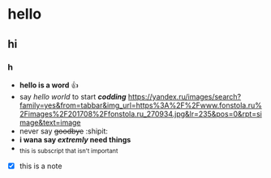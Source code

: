 # hello
## hi
### h
- **hello is a word** :+1:
- say *hello world* to start ***codding***
  <picture>
  https://yandex.ru/images/search?family=yes&from=tabbar&img_url=https%3A%2F%2Fwww.fonstola.ru%2Fimages%2F201708%2Ffonstola.ru_270934.jpg&lr=235&pos=0&rpt=simage&text=image
  </picture>
- never say ~~goodbye~~ :shipit:
- **i wana say _extremly_ need things** 
- <sub> this is subscript that isn't important</sub>
- [x] this is a note
